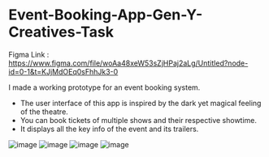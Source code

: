 # Event-Booking-App-Gen-Y-Creatives-Task

Figma Link : https://www.figma.com/file/woAa48xeW53sZjHPaj2aLg/Untitled?node-id=0-1&t=KJjMdOEq0sFhhJk3-0


I made a working prototype for an event booking system.

- The user interface of this app is inspired by the dark yet magical feeling of the theatre.
- You can book tickets of multiple shows and their respective showtime.
- It displays all the key info of the event and its trailers.
    
![image](https://user-images.githubusercontent.com/90851413/228022957-919f440b-9614-4bfa-9503-dd11e834e29b.png)
![image](https://user-images.githubusercontent.com/90851413/228022910-cca03817-de4b-41e8-968d-975bee857a72.png)
![image](https://user-images.githubusercontent.com/90851413/228022855-08b885b3-80ff-4812-bc5b-27193e600166.png)
![image](https://user-images.githubusercontent.com/90851413/228022791-6892c08a-fe1d-4646-ad85-779ab4ce1fa0.png)




